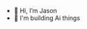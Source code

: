 - 👋 Hi, I’m Jason
- 🚀 I'm building Ai things

<!---
CodeGodfather/CodeGodfather is a ✨ special ✨ repository because its `README.md` (this file) appears on your GitHub profile.
You can click the Preview link to take a look at your changes.
--->
